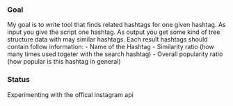 ### Goal

My goal is to write tool that finds related hashtags for one given hashtag. 
As input you give the script one hashtag.
As output you get some kind of tree structure data with may similar hashtags.
Each result hashtags should contain follow information:
	- Name of the Hashtag
	- Similarity ratio (how many times used togeter with the search hashtag)
	- Overall popularity ratio (how popular is this hashtag in general)

### Status

Experimenting with the offical instagram api
